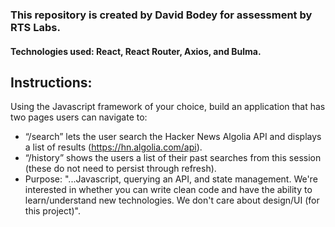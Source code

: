 ### This repository is created by David Bodey for assessment by RTS Labs.
#### Technologies used: React, React Router, Axios, and Bulma.

## Instructions:
Using the Javascript framework of your choice, build an application that has two pages users can navigate to:

* “/search” lets the user search the Hacker News Algolia API and displays a list of results (https://hn.algolia.com/api).
* “/history” shows the users a list of their past searches from this session (these do not need to persist through refresh).
* Purpose: "...Javascript, querying an API, and state management. We're interested in whether you can write clean code and have the ability to learn/understand new technologies. We don't care about design/UI (for this project)".